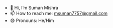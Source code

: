 - 👋 Hi, I’m Suman Mishra
- 📫 How to reach me: msuman7757@gmail.com
- 😄 Pronouns: He/Him
<!---
suman Mishra is a ✨ special ✨ repository because its `README.md` (this file) appears on your GitHub profile.
You can click the Preview link to take a look at your changes.
--->

